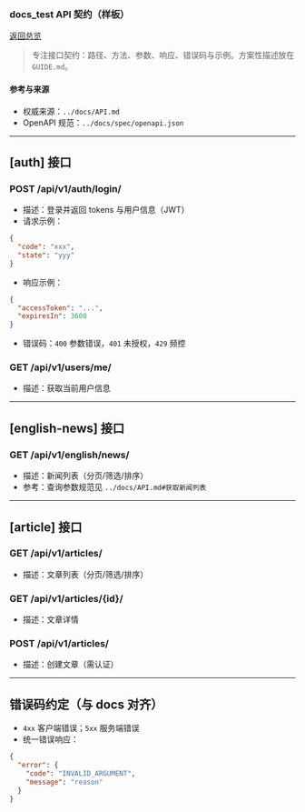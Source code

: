 ### docs_test API 契约（样板）

[返回总览](./README.md)

> 专注接口契约：路径、方法、参数、响应、错误码与示例。方案性描述放在 `GUIDE.md`。

#### 参考与来源
- 权威来源：`../docs/API.md`
- OpenAPI 规范：`../docs/spec/openapi.json`

---

## [auth] 接口
### POST /api/v1/auth/login/
- 描述：登录并返回 tokens 与用户信息（JWT）
- 请求示例：
```json
{
  "code": "xxx",
  "state": "yyy"
}
```
- 响应示例：
```json
{
  "accessToken": "...",
  "expiresIn": 3600
}
```
- 错误码：`400` 参数错误，`401` 未授权，`429` 频控

### GET /api/v1/users/me/
- 描述：获取当前用户信息

---

## [english-news] 接口
### GET /api/v1/english/news/
- 描述：新闻列表（分页/筛选/排序）
- 参考：查询参数规范见 `../docs/API.md#获取新闻列表`

---

## [article] 接口
### GET /api/v1/articles/
- 描述：文章列表（分页/筛选/排序）
### GET /api/v1/articles/{id}/
- 描述：文章详情
### POST /api/v1/articles/
- 描述：创建文章（需认证）

---

## 错误码约定（与 docs 对齐）
- `4xx` 客户端错误；`5xx` 服务端错误
- 统一错误响应：
```json
{
  "error": {
    "code": "INVALID_ARGUMENT",
    "message": "reason"
  }
}
```


